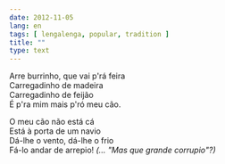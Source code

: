 ```yaml
---
date: 2012-11-05
lang: en
tags: [ lengalenga, popular, tradition ]
title: ""
type: text
---
```


Arre burrinho, que vai p'rá feira\
Carregadinho de madeira\
Carregadinho de feijão\
É p'ra mim mais p'ró meu cão.

O meu cão não está cá\
Está à porta de um navio\
Dá-lhe o vento, dá-lhe o frio\
Fá-lo andar de arrepio! *(... "Mas que grande corrupio"?)*

